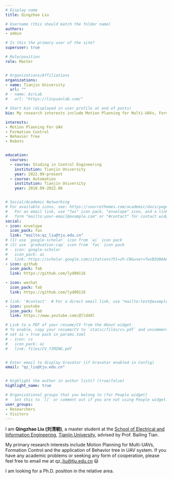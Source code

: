 ```yaml
---
# Display name
title: Qingzhao Liu 

# Username (this should match the folder name)
authors:
- admin

# Is this the primary user of the site?
superuser: true

# Role/position
role: Master


# Organizations/Affiliations
organizations:
- name: Tianjin University 
  url: ""
# - name: AirLab
#   url: "https://linyuanlab.com/"

# Short bio (displayed in user profile at end of posts)
bio: My research interests include Motion Planning for Multi-UAVs, Formation Contronl and the application of behaviour tree.

interests:
- Motion Planning For UAV
- Formation Control
- Behavior Tree
- Robots


education:
  courses:
  - course: Studing in Control Engineering
    institution: Tianjin University
    year: 2022.09-present
  - course: Automation
    institution: Tianjin University
    year: 2018.09-2022.06


# Social/Academic Networking
# For available icons, see: https://sourcethemes.com/academic/docs/page-builder/#icons
#   For an email link, use "fas" icon pack, "envelope" icon, and a link in the
#   form "mailto:your-email@example.com" or "#contact" for contact widget.
social:
- icon: envelope
  icon_pack: fas
  link: "mailto:qz_liu@tju.edu.cn"
# (1) use `google-scholar` icon from `ai` icon pack
# (2) use `graduation-cap` icon from `fas` icon pack
# - icon: google-scholar
#   icon_pack: ai
#   link: https://scholar.google.com/citations?hl=zh-CN&user=fwxB3U8AAAAJ
- icon: github
  icon_pack: fab
  link: https://github.com/lyd00116

- icon: wechat
  icon_pack: fab
  link: https://github.com/lyd00116

# link: '#contact'  # For a direct email link, use "mailto:test@example.org".
- icon: youtube
  icon_pack: fab
  link: https://www.youtube.com/@lldddl

# Link to a PDF of your resume/CV from the About widget.
# To enable, copy your resume/CV to `static/files/cv.pdf` and uncomment the lines below.
# set ai = true pack in params.toml
# - icon: cv
#   icon_pack: ai
#   link: files/CV_YIMING.pdf


# Enter email to display Gravatar (if Gravatar enabled in Config)
email: "qz_liu@tju.edu.cn"


# Highlight the author in author lists? (true/false)
highlight_name: true

# Organizational groups that you belong to (for People widget)
#   Set this to `[]` or comment out if you are not using People widget.
user_groups:
- Researchers
- Visitors
---
```


I am **Qingzhao Liu (刘清朝)**, a master student at the [School of Electrical and Information Engineering](https://seea.tju.edu.cn/), [Tianjin University](https://www.tju.edu.cn/), advised by Prof. Bailing Tian.

My primary research interests include Motion Planning for Multi-UAVs, Formation Control and the application of Behavior tree in UAV system. If you have any academic problems or seeking any form of cooperation, please feel free to email me at qz\_liu@tju.edu.cn :smiley:

I am looking for a Ph.D. position in the relative area. 